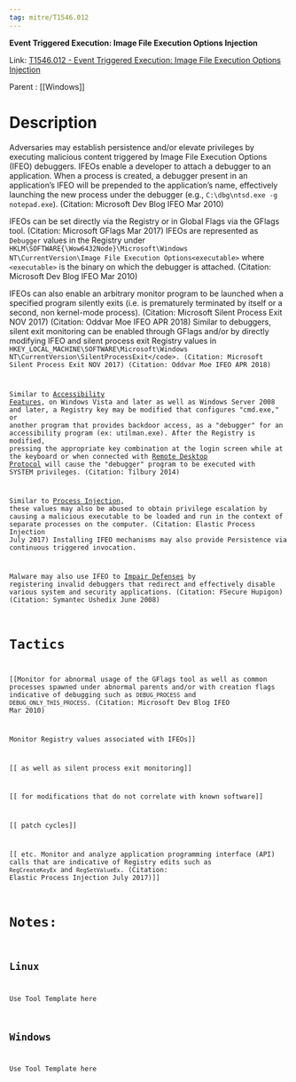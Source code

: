 ```yaml
---
tag: mitre/T1546.012
---
```


**Event Triggered Execution: Image File Execution Options Injection**

Link: [T1546.012 - Event Triggered Execution: Image File Execution Options Injection](https://attack.mitre.org/techniques/T1546/012)

Parent : [[Windows]]


# Description

Adversaries may establish persistence and/or elevate privileges by executing malicious content triggered by Image File Execution Options (IFEO) debuggers. IFEOs enable a developer to attach a debugger to an application. When a process is created, a debugger present in an application’s IFEO will be prepended to the application’s name, effectively launching the new process under the debugger (e.g., <code>C:\dbg\ntsd.exe -g  notepad.exe</code>). (Citation: Microsoft Dev Blog IFEO Mar 2010)

IFEOs can be set directly via the Registry or in Global Flags via the GFlags tool. (Citation: Microsoft GFlags Mar 2017) IFEOs are represented as <code>Debugger</code> values in the Registry under <code>HKLM\SOFTWARE{\Wow6432Node}\Microsoft\Windows NT\CurrentVersion\Image File Execution Options\<executable></code> where <code>&lt;executable&gt;</code> is the binary on which the debugger is attached. (Citation: Microsoft Dev Blog IFEO Mar 2010)

IFEOs can also enable an arbitrary monitor program to be launched when a specified program silently exits (i.e. is prematurely terminated by itself or a second, non kernel-mode process). (Citation: Microsoft Silent Process Exit NOV 2017) (Citation: Oddvar Moe IFEO APR 2018) Similar to debuggers, silent exit monitoring can be enabled through GFlags and/or by directly modifying IFEO and silent process exit Registry values in <code>HKEY_LOCAL_MACHINE\SOFTWARE\Microsoft\Windows NT\CurrentVersion\SilentProcessExit\</code>. (Citation: Microsoft Silent Process Exit NOV 2017) (Citation: Oddvar Moe IFEO APR 2018)

Similar to [Accessibility Features](https://attack.mitre.org/techniques/T1546/008), on Windows Vista and later as well as Windows Server 2008 and later, a Registry key may be modified that configures "cmd.exe," or another program that provides backdoor access, as a "debugger" for an accessibility program (ex: utilman.exe). After the Registry is modified, pressing the appropriate key combination at the login screen while at the keyboard or when connected with [Remote Desktop Protocol](https://attack.mitre.org/techniques/T1021/001) will cause the "debugger" program to be executed with SYSTEM privileges. (Citation: Tilbury 2014)

Similar to [Process Injection](https://attack.mitre.org/techniques/T1055), these values may also be abused to obtain privilege escalation by causing a malicious executable to be loaded and run in the context of separate processes on the computer. (Citation: Elastic Process Injection July 2017) Installing IFEO mechanisms may also provide Persistence via continuous triggered invocation.

Malware may also use IFEO to [Impair Defenses](https://attack.mitre.org/techniques/T1562) by registering invalid debuggers that redirect and effectively disable various system and security applications. (Citation: FSecure Hupigon) (Citation: Symantec Ushedix June 2008)

# Tactics


[[Monitor for abnormal usage of the GFlags tool as well as common processes spawned under abnormal parents and/or with creation flags indicative of debugging such as <code>DEBUG_PROCESS</code> and <code>DEBUG_ONLY_THIS_PROCESS</code>. (Citation: Microsoft Dev Blog IFEO Mar 2010)

Monitor Registry values associated with IFEOs]]

[[ as well as silent process exit monitoring]]

[[ for modifications that do not correlate with known software]]

[[ patch cycles]]

[[ etc. Monitor and analyze application programming interface (API) calls that are indicative of Registry edits such as <code>RegCreateKeyEx</code> and <code>RegSetValueEx</code>. (Citation: Elastic Process Injection July 2017)]]


# Notes:

## Linux

Use Tool Template here

## Windows

Use Tool Template here
